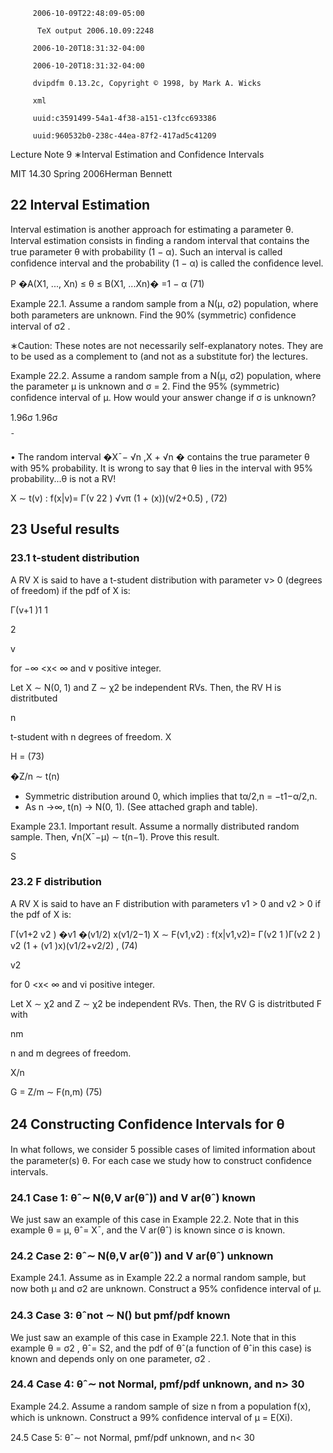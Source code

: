 
         2006-10-09T22:48:09-05:00

          TeX output 2006.10.09:2248

         2006-10-20T18:31:32-04:00

         2006-10-20T18:31:32-04:00

         dvipdfm 0.13.2c, Copyright © 1998, by Mark A. Wicks

         xml

         uuid:c3591499-54a1-4f38-a151-c13fcc693386

         uuid:960532b0-238c-44ea-87f2-417ad5c41209

Lecture Note 9 ∗Interval Estimation and Confidence Intervals

MIT 14.30 Spring 2006Herman Bennett

## 22 Interval Estimation 

Interval estimation is another approach for estimating a parameter θ. Interval estimation consists in ﬁnding a random interval that contains the true parameter θ with probability (1 − α). Such an interval is called conﬁdence interval and the probability (1 − α) is called the conﬁdence level. 

P �A(X1, ..., Xn) ≤ θ ≤ B(X1, ...Xn)� =1 − α (71) 

Example 22.1. Assume a random sample from a N(µ, σ2) population, where both parameters are unknown. Find the 90% (symmetric) conﬁdence interval of σ2 . 

∗Caution: These notes are not necessarily self-explanatory notes. They are to be used as a complement to (and not as a substitute for) the lectures. 

Example 22.2. Assume a random sample from a N(µ, σ2) population, where the parameter µ is unknown and σ = 2. Find the 95% (symmetric) conﬁdence interval of µ. How would your answer change if σ is unknown? 

1.96σ 1.96σ

¯

• The random interval �X¯− √n ,X + √n � contains the true parameter θ with 95% probability. It is wrong to say that θ lies in the interval with 95% probability...θ is not a RV! 

X ∼ t(v) : f(x|v)= Γ(v 22 ) √vπ (1 + (x))(v/2+0.5) , (72)

## 23 Useful results 

### 23.1 t-student distribution 

A RV X is said to have a t-student distribution with parameter v&gt; 0 (degrees of freedom) if the pdf of X is: 

Γ(v+1 )1 1 

2 

v 

for −∞ &lt;x&lt; ∞ and v positive integer. 

Let X ∼ N(0, 1) and Z ∼ χ2 be independent RVs. Then, the RV H is distritbuted 

n 

t-student with n degrees of freedom. X 

H = (73)

�Z/n ∼ t(n) 

- Symmetric distribution around 0, which implies that tα/2,n = −t1−α/2,n. 
- As n →∞, t(n) → N(0, 1). (See attached graph and table). 

Example 23.1. Important result. Assume a normally distributed random sample. Then, √n(X¯−µ) ∼ t(n−1). Prove this result. 

S 

### 23.2 F distribution 

A RV X is said to have an F distribution with parameters v1 &gt; 0 and v2 &gt; 0 if the pdf of X is: 

Γ(v1+2 v2 ) �v1 �(v1/2) x(v1/2−1) X ∼ F(v1,v2) : f(x|v1,v2)= Γ(v2 1 )Γ(v2 2 ) v2 (1 + (v1 )x)(v1/2+v2/2) , (74) 

v2 

for 0 &lt;x&lt; ∞ and vi positive integer. 

Let X ∼ χ2 and Z ∼ χ2 be independent RVs. Then, the RV G is distritbuted F with

nm 

n and m degrees of freedom. 

X/n 

G = Z/m ∼ F(n,m) (75) 

## 24 Constructing Conﬁdence Intervals for θ 

In what follows, we consider 5 possible cases of limited information about the parameter(s) θ. For each case we study how to construct conﬁdence intervals. 

### 24.1 Case 1: θˆ∼ N(θ,V ar(θˆ)) and V ar(θˆ) known 

We just saw an example of this case in Example 22.2. Note that in this example θ = µ, θˆ= X¯, and the V ar(θˆ) is known since σ is known. 

### 24.2 Case 2: θˆ∼ N(θ,V ar(θˆ)) and V ar(θˆ) unknown 

Example 24.1. Assume as in Example 22.2 a normal random sample, but now both µ and σ2 are unknown. Construct a 95% conﬁdence interval of µ. 

### 24.3 Case 3: θˆnot ∼ N() but pmf/pdf known 

We just saw an example of this case in Example 22.1. Note that in this example θ = σ2 , θˆ= S2, and the pdf of θˆ(a function of θˆin this case) is known and depends only on one parameter, σ2 . 

### 24.4 Case 4: θˆ∼ not Normal, pmf/pdf unknown, and n&gt; 30 

Example 24.2. Assume a random sample of size n from a population f(x), which is unknown. Construct a 99% conﬁdence interval of µ = E(Xi). 

24.5 Case 5: θˆ∼ not Normal, pmf/pdf unknown, and n&lt; 30
